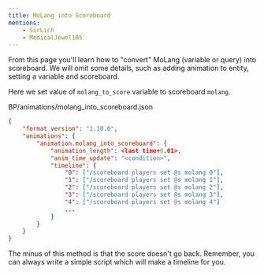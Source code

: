 ```yaml
---
title: MoLang into Scoreboard
mentions:
    - SirLich
    - MedicalJewel105
---
```


From this page you'll learn how to "convert" MoLang (variable or query) into scoreboard.
We will omit some details, such as adding animation to entity, setting a variable and scoreboard.

Here we set value of `molang_to_score` variable to scoreboard `molang`.

<CodeHeader>BP/animations/molang_into_scoreboard.json</CodeHeader>

```json
{
	"format_version": "1.10.0",
	"animations": {
		"animation.molang_into_scoreboard": {
			"animation_length": <last time+0.01>,
			"anim_time_update": "<condition>",
            "timeline": {
                "0": ["/scoreboard players set @s molang 0"],
                "1": ["/scoreboard players set @s molang 1"],
                "2": ["/scoreboard players set @s molang 2"],
                "3": ["/scoreboard players set @s molang 3"],
                "4": ["/scoreboard players set @s molang 4"]
                ...
            }
		}
	}
}
```

The minus of this method is that the score doesn't go back.
Remember, you can always write a simple script which will make a timeline for you.